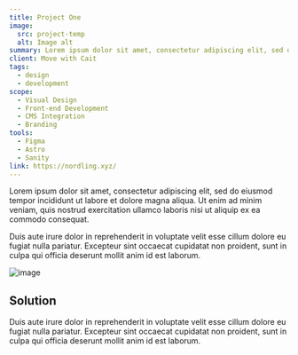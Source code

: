 ```yaml
---
title: Project One
image:
  src: project-temp
  alt: Image alt
summary: Lorem ipsum dolor sit amet, consectetur adipiscing elit, sed do eiusmod tempor incididunt ut labore et dolore magna aliqua.
client: Move with Cait
tags:
  - design
  - development
scope:
  - Visual Design
  - Front-end Development
  - CMS Integration
  - Branding
tools:
  - Figma
  - Astro
  - Sanity
link: https://nordling.xyz/
---
```


Lorem ipsum dolor sit amet, consectetur adipiscing elit, sed do eiusmod tempor incididunt ut labore et dolore magna aliqua. Ut enim ad minim veniam, quis nostrud exercitation ullamco laboris nisi ut aliquip ex ea commodo consequat.

Duis aute irure dolor in reprehenderit in voluptate velit esse cillum dolore eu fugiat nulla pariatur. Excepteur sint occaecat cupidatat non proident, sunt in culpa qui officia deserunt mollit anim id est laborum.

![image](../../img/projects/project-temp.webp)

## Solution

Duis aute irure dolor in reprehenderit in voluptate velit esse cillum dolore eu fugiat nulla pariatur. Excepteur sint occaecat cupidatat non proident, sunt in culpa qui officia deserunt mollit anim id est laborum.
